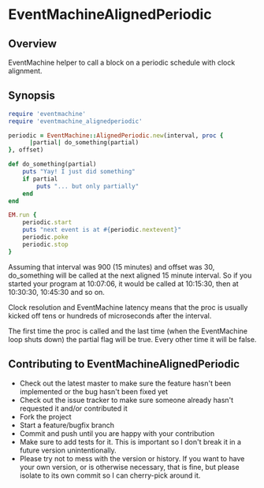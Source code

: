 EventMachineAlignedPeriodic
===========================

Overview
--------

EventMachine helper to call a block on a periodic schedule with clock alignment.

Synopsis
--------

```ruby
require 'eventmachine'
require 'eventmachine_alignedperiodic'

periodic = EventMachine::AlignedPeriodic.new(interval, proc {
      |partial| do_something(partial)
}, offset)

def do_something(partial)
    puts "Yay! I just did something"
    if partial
        puts "... but only partially"
    end
end

EM.run {
    periodic.start
    puts "next event is at #{periodic.nextevent}"
    periodic.poke
    periodic.stop
}
```

Assuming that interval was 900 (15 minutes) and offset was 30, do_something will be called
at the next aligned 15 minute interval.  So if you started your program at 10:07:06, it would
be called at 10:15:30, then at 10:30:30, 10:45:30 and so on.

Clock resolution and EventMachine latency means that the proc is usually kicked off tens or
hundreds of microseconds after the interval.

The first time the proc is called and the last time (when the EventMachine loop shuts down) the
partial flag will be true.  Every other time it will be false.

Contributing to EventMachineAlignedPeriodic
-------------------------------------------
 
* Check out the latest master to make sure the feature hasn't been implemented or the bug hasn't been fixed yet
* Check out the issue tracker to make sure someone already hasn't requested it and/or contributed it
* Fork the project
* Start a feature/bugfix branch
* Commit and push until you are happy with your contribution
* Make sure to add tests for it. This is important so I don't break it in a future version unintentionally.
* Please try not to mess with the version or history. If you want to have your own version, or is otherwise necessary, that is fine, but please isolate to its own commit so I can cherry-pick around it.
